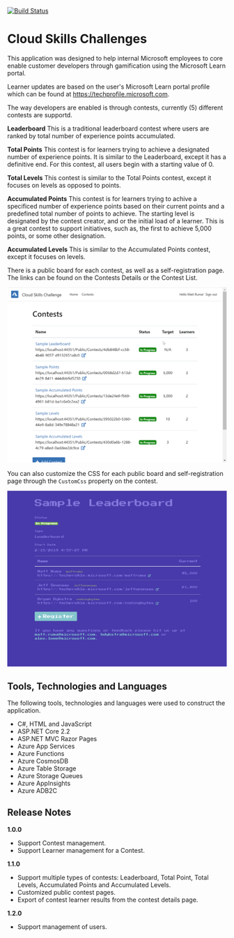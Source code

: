 [![Build Status](https://dev.azure.com/nkpatterson/Cloud%20Skills%20Challenge/_apis/build/status/nkpatterson.praxeum?branchName=master)](https://dev.azure.com/nkpatterson/Cloud%20Skills%20Challenge/_build/latest?definitionId=97&branchName=master)

# Cloud Skills Challenges #
This application was designed to help internal Microsoft employees to core enable customer developers through gamification using the Microsoft Learn portal.

Learner updates are based on the user's Microsoft Learn portal profile which can be found at https://techprofile.microsoft.com. 

The way developers are enabled is through contests, currently (5) different contests are supportd.

**Leaderboard** This is a traditional leaderboard contest where users are ranked by total number of experience points accumulated.

**Total Points** This contest is for learners trying to achieve a designated number of experience points. It is similar to the Leaderboard, except it has a definitive end. For this contest, all users begin with a starting value of 0.

**Total Levels** This contest is similar to the Total Points contest, except it focuses on levels as opposed to points.

**Accumulated Points** This contest is for learners trying to achive a specificed number of experience points based on their current points and a predefined total number of points to achieve. The starting level is designated by the contest creator, and or the initial load of a learner. This is a great contest to support initiatives, such as, the first to achieve 5,000 points, or some other designation.

**Accumulated Levels** This is similar to the Accumulated Points contest, except it focuses on levels.

There is a public board for each contest, as well as a self-registration page. The links can be found on the Contests Details or the Contest List.

![Contest List Screenshot][screenshot-contest-list]

You can also customize the CSS for each public board and self-registration page through the `CustomCss` property on the contest.

![Contest Details Screenshot][screenshot-contest-details-public]

## Tools, Technologies and Languages ##

The following tools, technologies and languages were used to construct the application.

* C#, HTML and JavaScript
* ASP.NET Core 2.2
* ASP.NET MVC Razor Pages
* Azure App Services
* Azure Functions
* Azure CosmosDB
* Azure Table Storage
* Azure Storage Queues
* Azure AppInsights
* Azure ADB2C

[screenshot-contest-list]: https://github.com/GLRAzure/praxeum/blob/master/screenshot-contest-list.png?raw=true
[screenshot-contest-details-public]: https://github.com/GLRAzure/praxeum/blob/master/screenshot-contest-details-public.png?raw=true

## Release Notes ##

**1.0.0**

* Support Contest management.
* Support Learner management for a Contest.

**1.1.0**

* Support multiple types of contests: Leaderboard, Total Point, Total Levels, Accumulated Points and Accumulated Levels.
* Customized public contest pages.
* Export of contest learner results from the contest details page.

**1.2.0**

* Support management of users.



